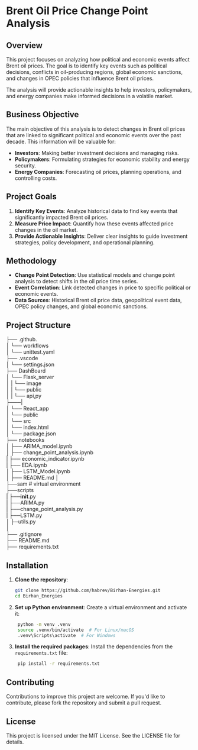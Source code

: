 # Brent Oil Price Change Point Analysis

## Overview

This project focuses on analyzing how political and economic events affect Brent oil prices. The goal is to identify key events such as political decisions, conflicts in oil-producing regions, global economic sanctions, and changes in OPEC policies that influence Brent oil prices.

The analysis will provide actionable insights to help investors, policymakers, and energy companies make informed decisions in a volatile market.

## Business Objective

The main objective of this analysis is to detect changes in Brent oil prices that are linked to significant political and economic events over the past decade. This information will be valuable for:

- **Investors**: Making better investment decisions and managing risks.
- **Policymakers**: Formulating strategies for economic stability and energy security.
- **Energy Companies**: Forecasting oil prices, planning operations, and controlling costs.

## Project Goals

1. **Identify Key Events**: Analyze historical data to find key events that significantly impacted Brent oil prices.
2. **Measure Price Impact**: Quantify how these events affected price changes in the oil market.
3. **Provide Actionable Insights**: Deliver clear insights to guide investment strategies, policy development, and operational planning.

## Methodology

- **Change Point Detection**: Use statistical models and change point analysis to detect shifts in the oil price time series.
- **Event Correlation**: Link detected changes in price to specific political or economic events.
- **Data Sources**: Historical Brent oil price data, geopolitical event data, OPEC policy changes, and global economic sanctions.

## Project Structure
├── .github.<br>
│   └── workflows<br>
│       └── unittest.yaml<br>
├── .vscode<br>
│   └── settings.json<br>
├── DashBoard<br>
│   └── Flask_server<br>
│   |    └── image<br>
│   |    └── public<br>
│   |    └── api,py<br>
├───|              
│   └── React_app<br>
│       └── public<br>
│       └── src<br>
│       └── index.html<br>
│       └── package.json<br>
├── notebooks<br>
│   ├── ARIMA_model.ipynb<br>
│   ├── change_point_analysis.ipynb<br>
|   ├── economic_indicator.ipynb<br>
|   ├── EDA.ipynb<br>
│   ├── LSTM_Model.ipynb<br>
│   ├── README.md
│   
├──sam  # virtual environment <br>
├──scripts<br>
|   ├──__init__.py<br>
|   ├──ARIMA.py<br>
|   ├──change_point_analysis.py<br>
|   ├──LSTM.py<br>
│   ├─utils.py<br>
│   
├── .gitignore<br>
├──  README.md<br>
├──  requirements.txt <br>

## Installation

1. **Clone the repository**:
   ```bash
   git clone https://github.com/habrev/Birhan-Energies.git
   cd Birhan_Energies
2. **Set up Python environment**: Create a virtual environment and activate it:
   ```bash
    python -m venv .venv
    source .venv/bin/activate  # For Linux/macOS
    .venv\Scripts\activate  # For Windows

2. **Install the required packages**: Install the dependencies from the `requirements.txt` file:
   ```bash
    pip install -r requirements.txt

## Contributing
Contributions to improve this project are welcome. If you'd like to contribute, please fork the repository and submit a pull request.

## License
This project is licensed under the MIT License. See the LICENSE file for details.
